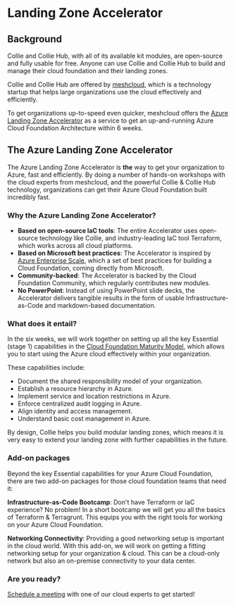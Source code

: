 # Landing Zone Accelerator

## Background

Collie and Collie Hub, with all of its available kit modules, are open-source and fully usable for free.
Anyone can use Collie and Collie Hub to build and manage their cloud foundation and their landing zones.

Collie and Collie Hub are offered by [meshcloud](https://meshcloud.io/en/), which is a technology startup
that helps large organizations use the cloud effectively and efficiently.

To get organizations up-to-speed even quicker, meshcloud offers the
[Azure Landing Zone Accelerator](https://www.meshcloud.io/en/services/landing-zone-accelerator/) as a service to get
an up-and-running Azure Cloud Foundation Architecture within 6 weeks.

## The Azure Landing Zone Accelerator

The Azure Landing Zone Accelerator is **the** way to get your organization to Azure, fast and efficiently.
By doing a number of hands-on workshops with the cloud experts from meshcloud, and the powerful
Collie & Collie Hub technology, organizations can get their Azure Cloud Foundation built incredibly fast.

### Why the Azure Landing Zone Accelerator?

- **Based on open-source IaC tools**: The entire Accelerator uses open-source technology like
  Collie, and industry-leading IaC tool Terraform, which works across all cloud platforms.
- **Based on Microsoft best practices**: The Accelerator is inspired by
  [Azure Enterprise Scale](https://github.com/Azure/Enterprise-Scale), which a set
  of best practices for building a Cloud Foundation, coming directly from Microsoft.
- **Community-backed**: The Accelerator is backed by the Cloud Foundation Community,
  which regularly contributes new modules.
- **No PowerPoint**: Instead of using PowerPoint slide decks, the Accelerator delivers tangible results
  in the form of usable Infrastructure-as-Code and markdown-based documentation.

### What does it entail?

In the six weeks, we will work together on setting up all the key Essential (stage 1) capabilities
in the [Cloud Foundation Maturity Model](https://cloudfoundation.org/maturity-model/),
which allows you to start using the Azure cloud effectively within your organization.

These capabilities include:

- Document the shared responsibility model of your organization.
- Establish a resource hierarchy in Azure.
- Implement service and location restrictions in Azure.
- Enforce centralized audit logging in Azure.
- Align identity and access management.
- Understand basic cost management in Azure.

By design, Collie helps you build modular landing zones, which means it
is very easy to extend your landing zone with further capabilities in the future.

### Add-on packages

Beyond the key Essential capabilities for your Azure Cloud Foundation, there are two add-on packages for those cloud foundation
teams that need it:

**Infrastructure-as-Code Bootcamp**: Don't have Terraform or IaC experience? No problem!
In a short bootcamp we will get you all the basics of Terraform & Terragrunt.
This equips you with the right tools for working on your Azure Cloud Foundation.

**Networking Connectivity**: Providing a good networking setup is important in the cloud world. With this add-on, we will
work on getting a fitting networking setup for your organization & cloud. This can be a cloud-only network but also an
on-premise connectivity to your data center.

### Are you ready?

[Schedule a meeting](https://meetings.hubspot.com/meshchristina/expert-call-en) with one of our cloud experts to get started!
